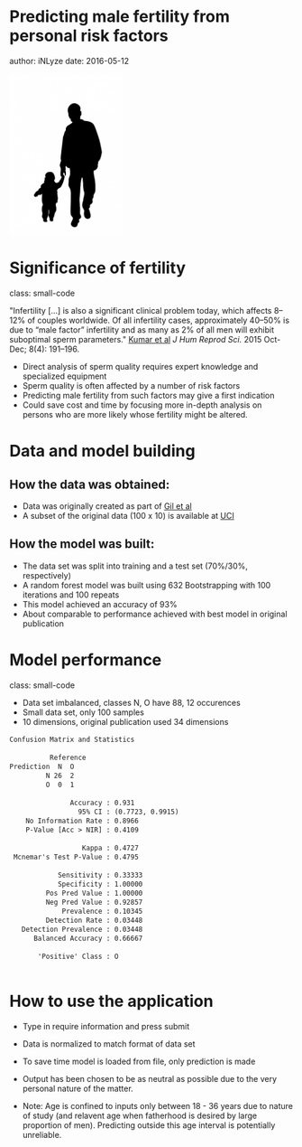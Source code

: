 Predicting male fertility from personal risk factors
========================================================
author: iNLyze
date: 2016-05-12











<img src="father-and-son-silhouette.png" style="background-color:transparent; border:0px; box-shadow:none; width:200px"></img>
<style>
.small-code pre code {
  font-size: 0.8em;
}
</style>

Significance of fertility
========================================================
class: small-code

"Infertility [...] is also a significant clinical problem today, which affects 8–12% of couples worldwide. Of all infertility cases, approximately 40–50% is due to “male factor” infertility and as many as 2% of all men will exhibit suboptimal sperm parameters."
[Kumar et al](http://www.ncbi.nlm.nih.gov/pmc/articles/PMC4691969/)
*J Hum Reprod Sci.* 2015 Oct-Dec; 8(4): 191–196. 

*	Direct analysis of sperm quality requires expert knowledge and specialized equipment
*	Sperm quality is often affected by a number of risk factors
*	Predicting male fertility from such factors may give a first indication
*	Could save cost and time by focusing more in-depth analysis on persons who are more likely whose fertility might be altered. 

Data and model building
========================================================
## How the data was obtained:
*	Data was originally created as part of [Gil et al](https://www.researchgate.net/profile/Joaquin_De_Juan/publication/230868076_Predicting_seminal_quality_with_artificial_intelligence_methods/links/09e415058f10cc3081000000.pdf)
*	A subset of the original data (100 x 10) is available at [UCI](https://archive.ics.uci.edu/ml/datasets/Fertility)


## How the model was built:
*	The data set was split into training and a test set (70%/30%, respectively)
*	A random forest model was built using 632 Bootstrapping with 100 iterations and 100 repeats
*	This model achieved an accuracy of 93%
*	About comparable to performance achieved with best model in original publication

Model performance
========================================================
class: small-code
*	Data set imbalanced, classes N, O have 88, 12 occurences 
*	Small data set, only 100 samples
*	10 dimensions, original publication used 34 dimensions

```
Confusion Matrix and Statistics

          Reference
Prediction  N  O
         N 26  2
         O  0  1
                                          
               Accuracy : 0.931           
                 95% CI : (0.7723, 0.9915)
    No Information Rate : 0.8966          
    P-Value [Acc > NIR] : 0.4109          
                                          
                  Kappa : 0.4727          
 Mcnemar's Test P-Value : 0.4795          
                                          
            Sensitivity : 0.33333         
            Specificity : 1.00000         
         Pos Pred Value : 1.00000         
         Neg Pred Value : 0.92857         
             Prevalence : 0.10345         
         Detection Rate : 0.03448         
   Detection Prevalence : 0.03448         
      Balanced Accuracy : 0.66667         
                                          
       'Positive' Class : O               
                                          
```

How to use the application
====
*	Type in require information and press submit
*	Data is normalized to match format of data set
*	To save time model is loaded from file, only prediction is made
*	Output has been chosen to be as neutral as possible due to the very personal nature of the matter. 

* Note: Age is confined to inputs only between 18 - 36 years due to nature of study (and relavent age when fatherhood is desired by large proportion of men). Predicting outside this age interval is potentially unreliable. 

